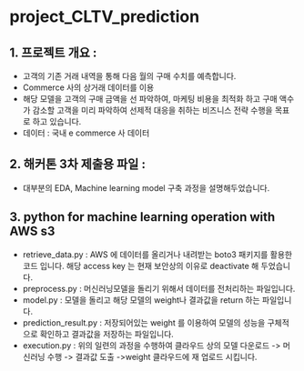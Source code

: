 # project_CLTV_prediction

## 1. 프로젝트 개요 : 

- 고객의 기존 거래 내역을 통해 다음 월의 구매 수치를 예측합니다.
- Commerce 사의 상거래 데이터를 이용 
- 해당 모델을 고객의 구매 금액을 선 파악하여, 마케팅 비용을 최적화 하고 구매 액수가 감소할 고객을 미리 파악하여 선제적 대응을 취하는 비즈니스 전략 수행을 목표로 하고 있습니다.
- 데이터 : 국내 e commerce 사 데이터

## 2. 해커톤 3차 제출용 파일 : 

- 대부분의 EDA, Machine learning model 구축 과정을 설명해두었습니다.

## 3. python for machine learning operation with AWS s3
- retrieve_data.py
: AWS 에 데이터를 올리거나 내려받는 boto3 패키지를 활용한 코드 입니다. 해당 access key 는 현재 보안상의 이유로 deactivate 해 두었습니다.
- preprocess.py
: 머신러닝모델을 돌리기 위해서 데이터를 전처리하는 파일입니다.
- model.py
: 모델을 돌리고 해당 모델의 weight나 결과값을 return 하는 파일입니다.
- prediction_result.py
: 저장되어있는 weight 를 이용하여 모델의 성능을 구체적으로 확인하고 결과값을 저장하는 파일입니다. 
- execution.py
: 위의 일련의 과정을 수행하여 클라우드 상의 모델 다운로드 -> 머신러닝 수행 -> 결과값 도출 ->weight 클라우드에 재 업로드 시킵니다.


